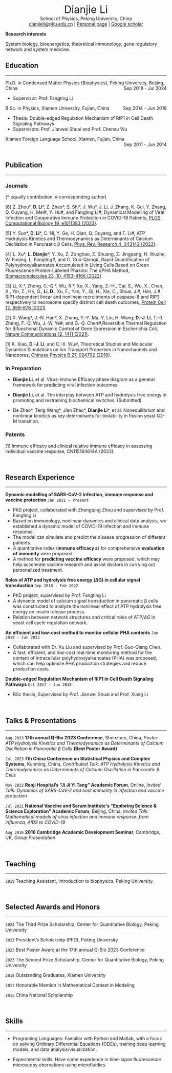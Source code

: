 <center> <font size=6>Dianjie Li</font size=6> </center>

<center> 
School of Physics, Peking University, China
<div id="webaddress">
<a href="dianjieli@pku.edu.cn">dianjieli@pku.edu.cn</a>
| <a href="https://eggyouknow.github.io/">Personal page</a>
| <a href="https://scholar.google.com/citations?user=buYSOXEAAAAJ&hl=en">Google scholar</a>
</div>
</center>

__Research interests__

System biology, bioenergetics, theoretical immunology, gene regulatory network and system medicine.


## Education
----------
<p style="text-align:left;">Ph.D. in Condensed Matter Physics (Biophysics), Peking University, Beijing, China<span style="float:right;">Sep 2018 - Jul 2024</span></p>    

- Supervisor: Prof. Fangting Li


<p style="text-align:left;">B.Sc. in Physics, Xiamen University, Fujian, China<span style="float:right;">Sep 2014 - Jun 2018</span></p>

- Thesis: Double-edged Regulation Mechanism of RIP1 in Cell Death Signaling Pathways
- Supervisors: Prof. Jianwei Shuai and Prof. Chenxu Wu

<p style="text-align:left;">Xiamen Foreign Language School, Xiamen, Fujian, China<span style="float:right;">Sep 2011 - Jun 2014</span></p>

<br />

## Publication
----------
### **Journals**
(\* equally contribution, \# corresponding author)

[6] Z. Zhou\*, __D. Li__\*, Z. Zhao\*, S. Shi\*, J. Wu\*, J. Li, J. Zhang, K. Gui, Y. Zhang, Q. Ouyang, H. Mei\#, Y. Hu\#, and Fangting Li\#, Dynamical Modelling of Viral Infection and Cooperative Immune Protection in COVID-19 Patients, [PLOS Computational Biology 19, e1011383 (2023)](https://journals.plos.org/ploscompbiol/article?id=10.1371/journal.pcbi.1011383).

[5] Y. Sun\*, __D. Li__\*, C. Ni, Y. Ge, H. Qian, Q. Ouyang, and F. Li\#, ATP Hydrolysis Kinetics and Thermodynamics as Determinants of Calcium Oscillation in Pancreatic β Cells, [Phys. Rev. Research 4, 043142 (2022)](https://journals.aps.org/prresearch/abstract/10.1103/PhysRevResearch.4.043142).

[4] L. Xu\*, __L. Dianjie__\*, Y. Xu, Z. Zonghao, Z. Shuang, Z. Jingpeng, H. Wuzhe, W. Fuqing, L. Fangting\#, and C. Guo-Qiang\#, Rapid Quantification of Polyhydroxyalkanoates Accumulated in Living Cells Based on Green Fluorescence Protein-Labeled Phasins: The qPHA Method, [Biomacromolecules 23, 10, 4153–4166 (2022)](https://pubs.acs.org/doi/abs/10.1021/acs.biomac.2c00624).

[3] Li, X.\*, Zhong, C.-Q.\*, Wu, R.\*, Xu, X., Yang, Z.-H., Cai, S., Wu, X., Chen, X., Yin, Z., He, Q., __Li, D__., Xu, F., Yan, Y., Qi, H., Xie, C., Shuai, J.\#, Han, J.\#. RIP1-dependent linear and nonlinear recruitments of caspase-8 and RIP3 respectively to necrosome specify distinct cell death outcomes, [Protein Cell 12, 858–876 (2021)](http.s://doi.org/10.1007/s13238-020-00810-x)

[2] X. Wang\*, J.-N. Han\*, X. Zhang, Y.-Y. Ma, Y. Lin, H. Wang, __D.-J. Li__, T.-R. Zheng, F.-Q. Wu, J.-W. Ye\#, and G.-Q. Chen\#,Reversible Thermal Regulation for Bifunctional Dynamic Control of Gene Expression in Escherichia Coli, [Nature Communications 12, 1411 (2021)](https://www.nature.com/articles/s41467-021-21654-x).

[1] K. Xiao, __D.-J. Li__, and C.-X. Wu\#, Theoretical Studies and Molecular Dynamics Simulations on Ion Transport Properties in Nanochannels and Nanopores, [Chinese Physics B 27, 024702 (2018)](https://iopscience.iop.org/article/10.1088/1674-1056/27/2/024702/meta).

### **In Preparation**
- __Dianjie Li__, et al. Virus-Immune Efficacy phase diagram as a general framework for predicting viral infection outcomes.

- __Dianjie Li__, et al. The interplay between ATP and hydrolysis free energy in promoting and restraining biochemical switches. (Submitted)

- De Zhao\*, Teng Wang\*, Jian Zhao\*, __Dianjie Li__\*, et al. Nonequilibrium and nonlinear kinetics as key determinants for bistability in fission yeast G2-M transition.

### **Patents**

[1] Immune efficacy and clinical relative immune efficacy in assessing individual vaccine response, CN115184614A (2023).

<br />

## Research Experience
-------------
**Dynamic modelling of SARS-CoV-2 infection, immune response and vaccine protection** 
`Jan 2021 - Present`
- PhD project, collaborated with Zhengqing Zhou and supervised by Prof. Fangting Li
- Based on immunology, nonlinear dynamics and  clinical data analysis, we established a dynamic model of COVID-19 infection and immune response.
- The model can simulate and predict the disease progression of different patients.
- A quantitative index (__immune efficacy ε__) for comprehensive __evaluation of immunity__ were proposed.
- A method for __predicting vaccine efficacy__ were proposed, which may help accelerate vaccine research and assist doctors in carrying out personalized treatment.

**Roles of ATP and hydrolysis free energy (ΔG) in cellular signal transduction** 
`Sep 2018 - Feb 2022` 
- PhD project, supervised by Prof. Fangting Li
- A dynamic model of calcium signal transduction in pancreatic β cells was constructed to analyze the nonlinear effect of ATP hydrolysis free energy on insulin release process.
- Relation between network structures and critical roles of ATP/$\Delta G$ in yeast cell cycle regulation network.

**An efficient and low-cost method to monitor cellular PHA contents** 
`Jan 2019 - Jun 2022` 
- Collaborated with Dr. Xu Liu and supervised by Prof. Guo-Qiang Chen.
- A fast, efficient, and low-cost real-time monitoring method for the content of intracellular polyhydroxyalkanoates (PHA) was proposed, which can help optimize PHA production strategies and reduce production costs.

**Double-edged Regulation Mechanism of RIP1 in Cell Death Signaling Pathways**
`Oct 2017 - Jun 2018` 
- BSc thesis, Supervised by Prof. Jianwei Shuai and Prof. Xiang Li

<br />

## Talks & Presentations
-------------
`Aug 2023` __17th annual Q-Bio 2023 Conference__, Shenzhen, China, *Poster: ATP Hydrolysis Kinetics and Thermodynamics as Determinants of Calcium Oscillation in Pancreatic β Cells* __(Best Poster Award)__

`Jul 2023` __7th China Conference on Statistical Physics and Complex Systems__, Kunming, China, *Contributed Talk: ATP Hydrolysis Kinetics and Thermodynamics as Determinants of Calcium Oscillation in Pancreatic β Cells* 

`Nov 2022` __Renji Hospital’s “Ji Ji Yi Tang” Academic Forum__, Online, *Invited Talk: Dynamics of SARS-CoV-2 and host immunity in infection and vaccine protection* 

`Jul 2021` __National Vaccine and Serum Institute's “Exploring Science & Science Exploration” Academic Forum__, Beijing, China, *Invited Talk: Mathematical models of virus infection and immune response: from influenza, AIDS to COVID-19*

`Aug 2016` __2016 Cambridge Academic Development Seminar__, Cambridge, UK, *Group Presentation*

<br />

## Teaching
------------
`2019` Teaching Assistant, Introduction to biophysics, Peking University.

<br />

## Selected Awards and Honors
------------------

`2024` The Third Prize Scholarship, Center for Quantitative Biology, Peking University

`2023` President’s Scholarship (PhD), Peking University

`2023` Best Poster Award at the 17th annual Q-Bio 2023 Conference

`2023` The Second Prize Scholarship, Center for Quantitative Biology, Peking University

`2018` Outstanding Graduates, Xiamen University

`2017` Honorable Mention in Mathematical Contest in Modeling

`2015` China National Scholarship

<br />

## Skills
---------

- Programing Languages: Famaliar with Python and Matlab, with a focus on solving Ordinary Differential Equations (ODEs), training deep learning models, and data analysis/visualization.

- Experimental skills: Have some experience in time-lapse fluorescence microscopy obervations using microfluidics.
